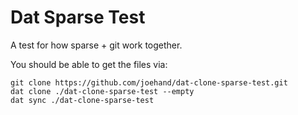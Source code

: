 # Dat Sparse Test

A test for how sparse + git work together.

You should be able to get the files via:

```
git clone https://github.com/joehand/dat-clone-sparse-test.git
dat clone ./dat-clone-sparse-test --empty
dat sync ./dat-clone-sparse-test
```
